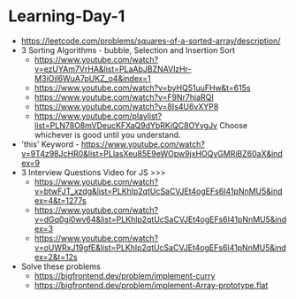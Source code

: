 # Learning-Day-1


* https://leetcode.com/problems/squares-of-a-sorted-array/description/
*  3 Sorting Algorithms - bubble, Selection and Insertion Sort
   - https://www.youtube.com/watch?v=ezUYAm7VrHA&list=PLaAbJBZNAVlzHr-M3iOil6WuA7pUKZ_o4&index=1
   - https://www.youtube.com/watch?v=byHQ51uuFHw&t=615s
   - https://www.youtube.com/watch?v=F9Nr7hjaRQI
   - https://www.youtube.com/watch?v=8Is4U6vXYP8
   - https://www.youtube.com/playlist?list=PLN78O8mVDeucKFXaQ9dYbRKiQC8OYvgJv
Choose whichever is good until you understand.
* 'this' Keyword - https://www.youtube.com/watch?v=9T4z98JcHR0&list=PLlasXeu85E9eWOpw9jxHOQyGMRiBZ60aX&index=9
* 3 Interview Questions Video for JS >>>
   - https://www.youtube.com/watch?v=btwFJT_xzdg&list=PLKhlp2qtUcSaCVJEt4ogEFs6I41pNnMU5&index=4&t=1277s
   - https://www.youtube.com/watch?v=dGq0gi0wv64&list=PLKhlp2qtUcSaCVJEt4ogEFs6I41pNnMU5&index=3
   - https://www.youtube.com/watch?v=oUWRxJ19gfE&list=PLKhlp2qtUcSaCVJEt4ogEFs6I41pNnMU5&index=2&t=12s
* Solve these problems
  - https://bigfrontend.dev/problem/implement-curry
  - https://bigfrontend.dev/problem/implement-Array-prototype.flat
